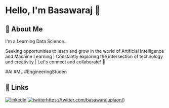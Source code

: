 
# Hello, I'm Basawaraj 👋


## 🚀 About Me
I'm a Learning Data Science..

Seeking opportunities to learn and grow in the world of Artificial Intelligence and Machine Learning | Constantly exploring the intersection of technology and creativity | 
Let's connect and collaborate! 🤝 

#AI #ML #EngineeringStuden



## 🔗 Links
[![linkedin](https://img.shields.io/badge/linkedin-0A66C2?style=for-the-badge&logo=linkedin&logoColor=white)](https://www.linkedin.com/in/basawaraj-uplaon/)
[![twitter](https://img.shields.io/badge/twitter-1DA1F2?style=for-the-badge&logo=twitter&logoColor=white)](https://twitter.com/basawarajuplaon)https://twitter.com/basawarajuplaon/)

